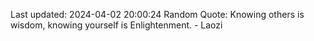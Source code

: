 Last updated: 2024-04-02 20:00:24
Random Quote: Knowing others is wisdom, knowing yourself is Enlightenment. - Laozi